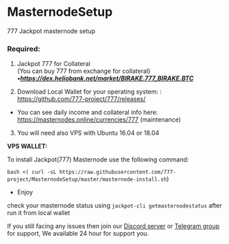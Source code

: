 # MasternodeSetup
777 Jackpot masternode setup
### Required:

1. Jackpot 777 for Collateral <br>
(You can buy 777 from exchange for collateral) <br>
***•https://dex.heliobank.net/market/BIRAKE.777_BIRAKE.BTC <br>***

2. Download Local Wallet for your operating system: : https://github.com/777-project/777/releases/

- You can see daily income and collateral info here: https://masternodes.online/currencies/777 (maintenance)


3. You will need also VPS with Ubuntu 16.04 or 18.04

**VPS WALLET:**

To install Jackpot(777) Masternode use the following command:

`bash <( curl -sL https://raw.githubusercontent.com/777-project/MasternodeSetup/master/masternode-install.sh`)

- Enjoy

check your masternode status using `jackpot-cli getmasternodestatus` after run it from local wallet

If you still facing any issues then join our <a href="https://discordapp.com/invite/HNyRevT">Discord server</a> or <a href="https://t.me/seven_seven_seven">Telegram group</a> for support, We available 24 hour for support you.
